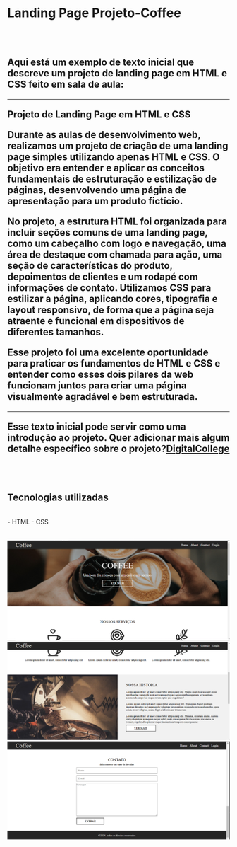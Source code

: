 <h1> Landing Page Projeto-Coffee</h1>
<br>
<br>
<h2>Aqui está um exemplo de texto inicial que descreve um projeto de landing page em HTML e CSS feito em sala de aula:

---

**Projeto de Landing Page em HTML e CSS**

<a>Durante as aulas de desenvolvimento web, realizamos um projeto de criação de uma landing page simples utilizando apenas HTML e CSS. O objetivo era entender e aplicar os conceitos fundamentais de estruturação e estilização de páginas, desenvolvendo uma página de apresentação para um produto fictício.

No projeto, a estrutura HTML foi organizada para incluir seções comuns de uma landing page, como um cabeçalho com logo e navegação, uma área de destaque com chamada para ação, uma seção de características do produto, depoimentos de clientes e um rodapé com informações de contato. Utilizamos CSS para estilizar a página, aplicando cores, tipografia e layout responsivo, de forma que a página seja atraente e funcional em dispositivos de diferentes tamanhos.

Esse projeto foi uma excelente oportunidade para praticar os fundamentos de HTML e CSS e entender como esses dois pilares da web funcionam juntos para criar uma página visualmente agradável e bem estruturada.</a>

--- 

Esse texto inicial pode servir como uma introdução ao projeto. Quer adicionar mais algum detalhe específico sobre o projeto?<a href="http://digitalcollege.com.br">DigitalCollege</a></h2>
<br>
<br>
<h2>Tecnologias utilizadas</h2>
<br>
- HTML
- CSS
<br>
<br>
<br>
<img src ="https://github.com/natthanrramos/Projeto-Coffee/blob/main/assets/Captura%20de%20Tela%20(1).png?raw=true"/>
<img src ="https://github.com/natthanrramos/Projeto-Coffee/blob/main/assets/Captura%20de%20Tela%20(4).png?raw=true"/>
<img src ="https://github.com/natthanrramos/Projeto-Coffee/blob/main/assets/Captura%20de%20Tela%20(5).png?raw=true"/>
